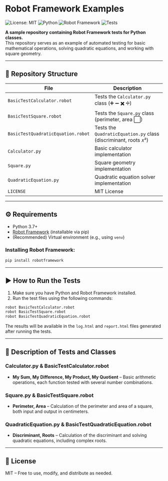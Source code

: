 # Robot Framework Examples

![License: MIT](https://img.shields.io/badge/License-MIT-blue.svg)
![Python](https://img.shields.io/badge/Python-3.7%2B-blue)
![Robot Framework](https://img.shields.io/badge/Robot_Framework-Any-green)
![Tests](https://img.shields.io/badge/Automated%20Tests-Yes-brightgreen)

**A sample repository containing Robot Framework tests for Python classes.**  
This repository serves as an example of automated testing for basic mathematical operations, solving quadratic equations, and working with square geometry.

---

## 📁 Repository Structure

| File                           | Description                                            |
|--------------------------------|--------------------------------------------------------|
| `BasicTestCalculator.robot`    | Tests the `Calculator.py` class (➕ ➖ ✖️ ➗) |
| `BasicTestSquare.robot`        | Tests the `Square.py` class (perimeter, area ⬜️)      |
| `BasicTestQuadraticEquation.robot` | Tests the `QuadraticEquation.py` class (discriminant, roots 𝑥²) |
| `Calculator.py`                | Basic calculator implementation                        |
| `Square.py`                    | Square geometry implementation                         |
| `QuadraticEquation.py`         | Quadratic equation solver implementation               |
| `LICENSE`                      | MIT License                                           |

---

## ⚙️ Requirements

- Python 3.7+
- [Robot Framework](https://robotframework.org/) (installable via pip)
- (Recommended) Virtual environment (e.g., using `venv`)

### Installing Robot Framework:
```bash
pip install robotframework
```

---

## ▶️ How to Run the Tests

1. Make sure you have Python and Robot Framework installed.
2. Run the test files using the following commands:

```bash
robot BasicTestCalculator.robot
robot BasicTestSquare.robot
robot BasicTestQuadraticEquation.robot
```

The results will be available in the `log.html` and `report.html` files generated after running the tests.

---

## 🧪 Description of Tests and Classes

### Calculator.py & BasicTestCalculator.robot
- **My Sum, My Difference, My Product, My Quotient** – Basic arithmetic operations, each function tested with several number combinations.

### Square.py & BasicTestSquare.robot
- **Perimeter, Area** – Calculation of the perimeter and area of a square, both input and output in centimeters.

### QuadraticEquation.py & BasicTestQuadraticEquation.robot
- **Discriminant, Roots** – Calculation of the discriminant and solving quadratic equations, including complex roots.

---

## 📝 License

MIT – Free to use, modify, and distribute as needed.
